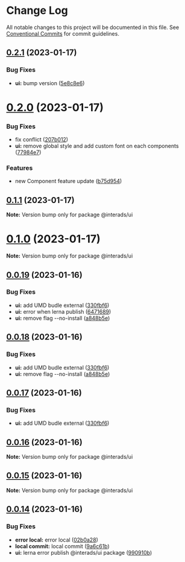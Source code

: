 # Change Log

All notable changes to this project will be documented in this file.
See [Conventional Commits](https://conventionalcommits.org) for commit guidelines.

## [0.2.1](https://github.com/interadsrepo/interads/compare/v0.2.0...v0.2.1) (2023-01-17)

### Bug Fixes

- **ui:** bump version ([5e8c8e6](https://github.com/interadsrepo/interads/commit/5e8c8e67f2fcf0abfbd1f6be707cb021d42b21b9))

# [0.2.0](https://github.com/interadsrepo/interads/compare/v0.1.1...v0.2.0) (2023-01-17)

### Bug Fixes

- fix conflict ([207b012](https://github.com/interadsrepo/interads/commit/207b0122ea53805e0818070cbec1337a13c82ab5))
- **ui:** remove global style and add custom font on each components ([77984e7](https://github.com/interadsrepo/interads/commit/77984e73ea3e8434871d4bcce3d1209fe8023389))

### Features

- new Component feature update ([b75d954](https://github.com/interadsrepo/interads/commit/b75d954ff1fb07c87f83ccfc42d63d92e7aa95c7))

## [0.1.1](https://github.com/interadsrepo/interads/compare/v0.1.0...v0.1.1) (2023-01-17)

**Note:** Version bump only for package @interads/ui

# [0.1.0](https://github.com/interadsrepo/interads/compare/v0.0.19...v0.1.0) (2023-01-17)

**Note:** Version bump only for package @interads/ui

## [0.0.19](https://github.com/interadsrepo/interads/compare/v0.0.16...v0.0.19) (2023-01-16)

### Bug Fixes

- **ui:** add UMD budle external ([330fbf6](https://github.com/interadsrepo/interads/commit/330fbf6381e676fc9300aacbac4de12dc9e8d7eb))
- **ui:** error when lerna publish ([6471689](https://github.com/interadsrepo/interads/commit/6471689e0824af691989d64bc61200cc2cdb6b39))
- **ui:** remove flag --no-install ([a848b5e](https://github.com/interadsrepo/interads/commit/a848b5e4c3de5a1e8564d41c67f32aad88630bd2))

## [0.0.18](https://github.com/interadsrepo/interads/compare/v0.0.16...v0.0.18) (2023-01-16)

### Bug Fixes

- **ui:** add UMD budle external ([330fbf6](https://github.com/interadsrepo/interads/commit/330fbf6381e676fc9300aacbac4de12dc9e8d7eb))
- **ui:** remove flag --no-install ([a848b5e](https://github.com/interadsrepo/interads/commit/a848b5e4c3de5a1e8564d41c67f32aad88630bd2))

## [0.0.17](https://github.com/interadsrepo/interads/compare/v0.0.16...v0.0.17) (2023-01-16)

### Bug Fixes

- **ui:** add UMD budle external ([330fbf6](https://github.com/interadsrepo/interads/commit/330fbf6381e676fc9300aacbac4de12dc9e8d7eb))

## [0.0.16](https://github.com/interadsrepo/interads/compare/v0.0.15...v0.0.16) (2023-01-16)

**Note:** Version bump only for package @interads/ui

## [0.0.15](https://github.com/interadsrepo/interads/compare/v0.0.14...v0.0.15) (2023-01-16)

**Note:** Version bump only for package @interads/ui

## [0.0.14](https://github.com/interadsrepo/interads/compare/v0.0.8...v0.0.14) (2023-01-16)

### Bug Fixes

- **error local:** error local ([02b0a28](https://github.com/interadsrepo/interads/commit/02b0a285e4afd7ec3f160963b508651534915131))
- **local commit:** local commit ([9a6c61b](https://github.com/interadsrepo/interads/commit/9a6c61b90ed9fc3a951dd23c58f8629128dee950))
- **ui:** lerna error publish @interads/ui package ([990910b](https://github.com/interadsrepo/interads/commit/990910bbaf970cd697c2748f3e82dd4bf1514820))
